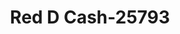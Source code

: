 ---
f_zip-code: 68147
f_state-code: NE
title: Red D Cash-25793
f_phone: 402-734-1642
f_city-only: Bellevue
f_address: 7613 South 36Th Street Bellevue
f_location-unique-id: '25793'
slug: red-d-cash-25793
updated-on: '2024-05-30T13:46:58.046Z'
created-on: '2024-05-30T13:36:59.803Z'
published-on: '2024-05-30T13:54:32.469Z'
f_city-state: cms/city/bellevue-ne.md
f_company: cms/company/red-d-cash.md
f_state: cms/state/nebraska.md
layout: '[payday-loan].html'
tags: payday-loan
---